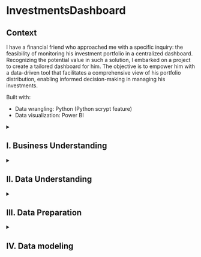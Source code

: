# InvestmentsDashboard

## Context
I have a financial friend who approached me with a specific inquiry: the feasibility of monitoring his investment portfolio in a centralized dashboard. Recognizing the potential value in such a solution, I embarked on a project to create a tailored dashboard for him. The objective is to empower him with a data-driven tool that facilitates a comprehensive view of his portfolio distribution, enabling informed decision-making in managing his investments.

Built with:
- Data wrangling: Python (Python scrypt feature)
- Data visualization: Power BI

<details>
<Summary> <h2> I. Business Understanding </h2> </Summary>

### 1.1 Project Objectives
The primary objective of the portfolio investments monitoring project is to provide a comprehensive and interactive dashboard that enables the user to monitor the distribution of their investment portfolio. This involves categorizing investments by multiple variables such as sector, industry, and market. Additionally, the project aims to facilitate the monitoring of individual stock performance based on various key metrics.

### 1.2 Addressed questions and porblems

In order to define and refine the project objectives, several crucial questions were addressed:

- Metrics for Monitoring: <br>
a. What specific metrics would you like monitor within your investment portfolio? <br>
b. Do the metrics require a complex calculation beyond Yahoo Finance metrics?  

- Data collection:<br>
a. Does the broker provide a function to export your portfolio information?<br>
b. How is the investment portfolio data exported from the broker?<br>
c. Can you provide me a sample to better understand its structure?

- Future Visualization Preferences:<br>
a. Are there any specific visualization preferences or features that you would like to visualize?

### 1.3 Key Performance Indicators (KPIs)

The essential KPIs for monitoring the portfolio include:

Investment distribution:
- Amount invested distribution categorized by Sector by Industry

Individual stock performance:
- Trailing P/E
- Forward P/E
- Price-to-Book
- Book Value
- Recommendations

### 1.4 Stakeholder Identification

The primary stakeholder for this project is a financial analyst specializing in investments. He focuses on managing investments across various markets with the goal of optimizing portfolio profits. For practical purposes, I will refer to my friend as "client".

### 1.5 Business Risks or Limitations

The primary identified risk is the project's reliance on the Yahoo Finance library in Python. The potential risk arises if the library is not regularly updated by its owners, which may impact the availability and accuracy of financial data.
</details>

<details>
<Summary> <h2> II. Data Understanding </h2> </Summary>

### 2.1 Data Collection

The data exported from the broker shows the stock symbols, market value (current price), profit or loss, among others. The format of the file is completely unfavored for data analysis due to the table is offset from the (0,0) and the table structure is unconventional, so the file needs to be manipulated to just retrieve the relevant values from the table.

### 2.2 Data Exploration

#### 2.2.1 Key Attributes

The dataset is composed of multiple columns, each representing different aspects of the investment portfolio. However, not all columns are equally relevant for the project. The following table shows the multiple columns that can be found in the table:

| Column               | Data type | Description                          |
| :---                 | :---      | :---                                 |
| Mercardos / Symbols  | String    | Sections by market and Ticker symbol |
| Titulos              | Integer   | Number of shares                     |
| Costo promedio       | Float     | Average cost   	                    |
| Precio mercado       | Float     | Market price                         |
| PPP                  | Float     | Weighted average price               |
| Valor Mercado        | Float     | Market value                         |
| P / M                | Float     | Profit / Loss                        |
| % Var. Hist.         | Float     | % Historical variation               |
| % Var. Dia           | Float     | % Daily variation                    |
| Imp. X Cto.          | Float     | Number of shares * Average cost      |
| % Cartera            | Float     | % Portfolio distribution             |

#### 2.2.2 Relevant Attributes

Taking into account the previous columns, there are just few attributes that are relevant for the project. The next list breaks down each of these attributes and explains why they could be helpful for the project.

| Column               | Data type | Description                          |
| :---                 | :---      | :---                                 |
| Mercardos / Symbols  | String    | Sections by market and Ticker symbol |
| Valor Mercado        | Float     | Market value                         |
| P / M                | Float     | Profit / Loss                        |
| Imp. X Cto.          | Float     | Number of shares * Average cost      |


It is important to note that the data does not require a cleaning process; however, a transformation process is necessary to extract the pertinent metrics. Additionally, there is potential for enriching the dataset by incorporating information such as 'SIC,' indicating the origin of the stock (Nacional, SIC, or Efectivo).

<img src="https://github.com/ServandoBa/InvestmentsDashboard/assets/131488634/93b3b2c8-2ff8-41f0-acc6-46401b379fac.png" width="750" height="350">

</details>

<details>
<Summary> <h2> III. Data Preparation </h2> </Summary>

### 3.1 Construct Data
To handle the original data pulled from the broker's website, we're diving into Python. The game plan here is to clean up the data mess, getting rid of the noise and keeping only the metrics that matter. The following code will be the entire process to retrive the original file and transform it into a table with relevant metrics only.

<details>
<Summary> Code </Summary>
  
```
import yfinance as yf
import pandas as pd
from datetime import date, timedelta

df = pd.read_excel('Portfolio_db\stock_portfolio2.xlsx', header=1)
df_section = df.iloc[:, 1:]
sections = df_section[df_section.iloc[:, 0] == 'Emisora/Fondo'].index
headers = dict(df_section.iloc[sections[0],:])

data_nacional1 = df_section.iloc[sections[0]:sections[1]-1,:].rename(columns=headers).drop(0)
data_nacional1['SIC'] = 'Nacional'

data_SIC1 = df_section.iloc[sections[1]:sections[2]-1,:].rename(columns=headers).drop(len(data_nacional1)+2)
data_SIC1['SIC'] = 'SIC'

data_cash1 = pd.DataFrame(df_section.iloc[sections[2]:,:].rename(columns=headers).drop(len(data_nacional1)+len(data_SIC1)+4).sum()).transpose()
data_cash1.at[0, 'Emisora/Fondo'] = 'Efectivo'
data_cash1['SIC'] = 'Efectivo'

data_port1 = pd.concat([data_nacional1, data_SIC1, data_cash1], ignore_index=True)[['Emisora/Fondo', 'Valor mercado', 'SIC', 'P / M']]
data_port1['Emisora/Fondo'] = data_port1['Emisora/Fondo'].apply(lambda x: x.replace(' *', '').strip() if isinstance(x, str) else x)
data_port1.rename(columns={'Emisora/Fondo': 'Ticker'}, inplace=True)

```
</details>

### 3.2 Enriching the Dataset

This process is one of the most extensive within Data preparation process due to the project is based on add more data from other source, which in this case is Yahoo Finance, to the original data. In this library we will retrieve fundamental information about each stock in one table and also extract historical data from each stock.  

<details>
<Summary> Code </Summary>

```
# Create function to retrieve information from Yahoo Finance and store it into a dictionary as output
def GetData(symbol):
    stock = yf.Ticker(symbol)

    try:
        # Get information and store it into variables
        industry = stock.info.get("industry", None)
        sector = stock.info.get("sector", None)
        trailingPE = round(float(stock.info["trailingPE"]),1) if "trailingPE" in stock.info and stock.info["trailingPE"] is not None else None
        forwardPE = round(float(stock.info["forwardPE"]),1) if "forwardPE" in stock.info and stock.info["forwardPE"] is not None else None
        bookValue = round(float(stock.info["bookValue"]),1) if "bookValue" in stock.info and stock.info["bookValue"] is not None else None
        priceToBook = round(float(stock.info["priceToBook"]),1) if "priceToBook" in stock.info and stock.info["priceToBook"] is not None else None
        recommendationKey = stock.info.get("recommendationKey", None)
        targetHighPrice = round(float(stock.info["targetHighPrice"]),3) if "targetHighPrice" in stock.info and stock.info["targetHighPrice"] is not None else 0
        targetMeanPrice = round(float(stock.info["targetMeanPrice"]),3) if "targetMeanPrice" in stock.info and stock.info["targetMeanPrice"] is not None else 0
        targetLowPrice = round(float(stock.info["targetLowPrice"]),3) if "targetLowPrice" in stock.info and stock.info["targetLowPrice"] is not None else 0
        
        #Create dictionary based on previous variables and return it
        stock_info = {
            'symbol': symbol,
            'industry': industry,
            'sector': sector,
            'trailing_PE': trailingPE,
            'forward_PE': forwardPE,
            'book_Value': bookValue,
            'price_To_Book': priceToBook,
            'recommendation_Key': recommendationKey,
            'target_High_Price': targetHighPrice,
            'target_Mean_Price': targetMeanPrice,
            'target_Low_Price': targetLowPrice
            }
            
        return stock_info
    
    except:
        # In case the stock cannot be found in yahoo library, return the same structure but with Null values
        stock_info = {
            'symbol': symbol,
            'industry': None,
            'sector': None,
            'trailing_PE': None,
            'forward_PE': None,
            'book_Value': None,
            'price_To_Book': None,
            'recommendation_Key': None,
            'target_High_Price': 0,
            'target_Mean_Price': 0,
            'target_Low_Price': 0
            }
        return stock_info

#apply function to each value in Ticker column from data_port1 table 
data = pd.DataFrame(data_port1['Ticker'].apply(GetData).tolist())

#Merge the previous table with the fundamental information of each stock with the original dataset to consider Valor mercado, Market and P / M columns
final_data = data.merge(data_port1, left_on = 'symbol', right_on ='Ticker', how='right').drop(columns='Ticker')

#Get stock daily data

today = date.today()

endd = today.strftime("%Y-%m-%d")
startd = today - timedelta(days=365)
startdd = startd.strftime("%Y-%m-%d")


# Create function to retrieve data from each day of the last twelve months from yahoo finance 
def GetDataHistoric(symbol):

    try:
        h_data = yf.download(symbol, start=startdd, end=endd)[['High', 'Low', 'Volume']]
        h_data = h_data.copy()
        h_data.loc[:, 'Mean'] = (h_data['High'] + h_data['Low']) / 2
        h_data_stacked = h_data[['Mean', 'Volume']].reset_index()
        h_data_stacked['Ticker'] = symbol
        h_data_stacked.loc[:, 'Volume'] = h_data_stacked['Volume'].astype(int)
        return h_data_stacked

    except Exception as e:
        print(f"Error for {symbol}: {e}")

#Retrieve ticker historical data
historical_data = pd.DataFrame(columns=['Date', 'Mean', 'Volume','Ticker'])

#Apply function to Ticker column to get Historical Data and add it into historical_data
for item in data_port1['Ticker']:
    try:
        historical_data = pd.concat([historical_data, GetDataHistoric(item)], ignore_index=True)
    except Exception as e:
        print(f"Error for {item}: {e}")

final_daily_data = pd.DataFrame(historical_data)
```
</details>

The data preparation process will be facilitated using the Python script feature in Power BI. This automation streamlines the entire procedure, ensuring the seamless retrieval of the necessary tables for the creation of the dashboard.

</details>


<details>
<Summary> <h2> IV. Data modeling </h2> </Summary>

### 4.1 Data connection

In the previous section, the Python script will be executed through Power BI. This feature will help automate the transformation process, combining and enriching tables before data deployment. After this process, two tables will be created: final_data, storing fundamental information, and final_daily_data, storing the last twelve months of each stock. These tables will be the main sources for the dashboard.  

#### 4.1.1 DAX calculations

In order to add value to the deliverable, there are some DAX calculations considered after data source loading. There are some DAX calculations that can show a better understanding of portfolio's performance.

- % Margin: This is an aggregate metric to show the portfolio's margin, and also can be visualized in other categories such as Market, Sector, and Stock.

Formula: (Market value - Market Price) / Market Price --- "Efectivo" from SIC attribute won't be considered for the calculation    

```
% Margin = 
VAR mkvalue = CALCULATE(SUM(final_df[Valor mercado]),
                        FILTER(final_df, final_df[SIC]<>"Efectivo"))
VAR avgcost = CALCULATE(SUM(final_df[Imp X Cto.]),
                        FILTER(final_df, final_df[SIC]<>"Efectivo"))
RETURN DIVIDE(mkvalue-avgcost, avgcost, 0)
```
<br>

- prcnt_by_cat: This measure will show the market value distribution by Sector.

Formula: Market value / SUM(Market Price) --- Denominator will consider Sector market price only     

```
prcnt_by_cat = DIVIDE(final_df[Valor mercado], 
                      CALCULATE(SUM(final_df[Valor mercado]), ALLEXCEPT(final_df, final_df[sector])))
```
<br>

- Last Market Value: Bring the most recent stock market value.    

```
Last Market Value = CALCULATE(
            SUM(historical_data[Mean]),
            FILTER(historical_data, historical_data[Date] = MAX(historical_data[Date])))
```
<br>

### 4.2 Dashboard Design

Taking into account the client's needs, the optimum way to divide the visualizations are dividing into two sections. 

- Section 1: The first section displays general portfolio distribution, presenting Amount Money distribution by Sector in a treemap. This visualization effectively represents distribution considering subgroups. I took the initiative and decided to add a pie graph to show the Asset Allocation, this visualization will show how much money are in Efectivo (cash), national (Mexico) and SIC. There will be relationship between the visualizations in this section, getting a dynamic dashboard to monitor by multiple categories.

<img src="https://github.com/ServandoBa/InvestmentsDashboard/assets/131488634/7e6b43a8-4e41-4b15-9283-37d477f1a16b.png" width="650" height="350">


- Section 2: The second section focuses on individual stock monitoring, showcasing performance metrics such as Trailing PE, Forward PE, Book Value, Book-to-Price, Buy/Sell recommendations by Yahoo Finance, and the Min/Mean/Max target value and I added a visualization of the Last twelve months of the market value stock with its volume by day. There will be a dropdown list of all symbols in the portfolio to monitor the previous metrics and visualizations.

<img src="https://github.com/ServandoBa/InvestmentsDashboard/assets/131488634/dbe93dc6-0857-46c6-879e-1f33157f9fa8.png" width="650" height="350">


### 4.3 Dashboard Creation

Now, the exciting part, the dashboard creation. Considering the previous information, the structure takes into account both general portfolio distribution and individual stock monitoring.


### 4.4 Iterative development

There was recurrent interaction with the client to identify any areas for improvement or additional information. The only changes applied to the visualization were to the background design, as the client preferred a minimalist design over a striking one. Based on Scrum, this section is crucial for understanding the client's needs quickly and making changes based on what is built as soon as possible to identify opportunities for improvement.    

</details>

